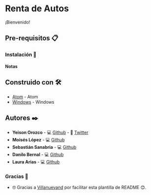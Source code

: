 # Renta de Autos

¡Bienvenido!

## Pre-requisitos 📋


### Instalación 🔧


#### Notas

## Construido con 🛠️

* [Atom](https://atom.io/) - Atom
* [Windows](https://www.microsoft.com/es-co/windows/) - Windows

## Autores ✒️

* **Yeison Orozco** - 💻 [Github](https://gist.github.com/yeison-oc)­­ - 📱 [Twitter](https://twitter.com/yeison__oc)
* **Moisés López** - 💻 [Github](https://github.com/Moises2681)
* **Sebastián Sanabria** - 💻 [Github](https://github.com/Sebas2329)
* **Danilo Bernal** - 💻 [Github](https://github.com/Killdan)­­
* **Laura Arias** - 💻 [Github](https://github.com/LauraArias21)­­

### Gracias 🎁

* 🤓 Gracias a [Villanuevand](https://github.com/Villanuevand) por facilitar esta plantilla de README 😊.
